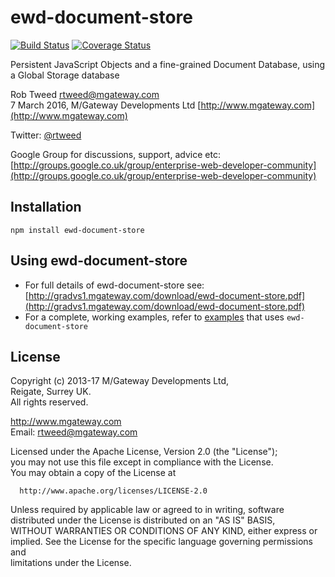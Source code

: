 # ewd-document-store

[![Build Status](https://travis-ci.org/killmenot/ewd-document-store.svg?branch=tests)](https://travis-ci.org/killmenot/ewd-document-store) [![Coverage Status](https://coveralls.io/repos/github/killmenot/ewd-document-store/badge.svg?branch=tests)](https://coveralls.io/github/killmenot/ewd-document-store?branch=tests)

Persistent JavaScript Objects and a fine-grained Document Database, using a Global Storage database

Rob Tweed <rtweed@mgateway.com>  
7 March 2016, M/Gateway Developments Ltd [http://www.mgateway.com](http://www.mgateway.com)  

Twitter: [@rtweed](https://twitter.com/rtweed)

Google Group for discussions, support, advice etc: [http://groups.google.co.uk/group/enterprise-web-developer-community](http://groups.google.co.uk/group/enterprise-web-developer-community)


## Installation

    npm install ewd-document-store


## Using ewd-document-store

  - For full details of ewd-document-store see: [http://gradvs1.mgateway.com/download/ewd-document-store.pdf](http://gradvs1.mgateway.com/download/ewd-document-store.pdf)
  - For a complete, working examples, refer to [examples](https://github.com/robtweed/ewd-document-store-examples) that uses `ewd-document-store`


## License

 Copyright (c) 2013-17 M/Gateway Developments Ltd,                           
 Reigate, Surrey UK.                                                      
 All rights reserved.                                                     
                                                                           
  http://www.mgateway.com                                                  
  Email: rtweed@mgateway.com                                               
                                                                           
                                                                           
  Licensed under the Apache License, Version 2.0 (the "License");          
  you may not use this file except in compliance with the License.         
  You may obtain a copy of the License at                                  
                                                                           
      http://www.apache.org/licenses/LICENSE-2.0                           
                                                                           
  Unless required by applicable law or agreed to in writing, software      
  distributed under the License is distributed on an "AS IS" BASIS,        
  WITHOUT WARRANTIES OR CONDITIONS OF ANY KIND, either express or implied. 
  See the License for the specific language governing permissions and      
   limitations under the License.  
   




    


